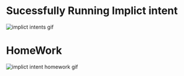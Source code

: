 # Sucessfully Running Implict intent
![implict intents gif](https://user-images.githubusercontent.com/23361796/55685313-5fcf2480-5974-11e9-8b13-681508bb1014.gif)



# HomeWork
![implict intent homework gif](https://user-images.githubusercontent.com/23361796/55685060-ddddfc00-5971-11e9-815f-1569b70ce965.gif)







